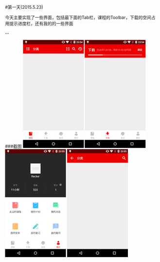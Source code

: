 #第一天(2015.5.23)

今天主要实现了一些界面，包括最下面的Tab栏，课程的Toolbar，下载的空间占用提示进度栏，还有我的的一些界面

--

###截图
<img src="images/firstday/1.png" width="200" height="356"/>
<img src="images/firstday/2.png" width="200" height="356"/>
<img src="images/firstday/3.png" width="200" height="356"/>
<img src="images/firstday/4.png" width="200" height="356"/>